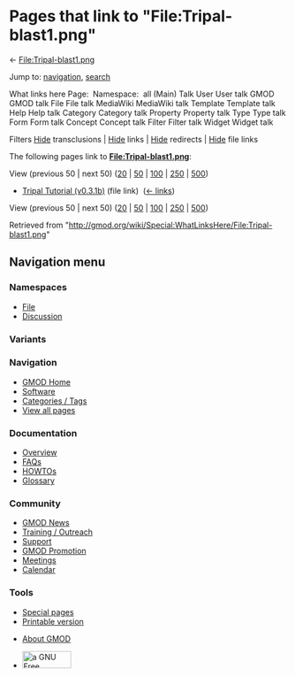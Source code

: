 <div id="mw-page-base" class="noprint">

</div>

<div id="mw-head-base" class="noprint">

</div>

<div id="content" class="mw-body" role="main">

<span id="top"></span>

<div id="mw-js-message" style="display:none;">

</div>



# <span dir="auto">Pages that link to "File:Tripal-blast1.png"</span>

<div id="bodyContent">

<div id="contentSub">

←
[File:Tripal-blast1.png](/wiki/File:Tripal-blast1.png "File:Tripal-blast1.png")

</div>

<div id="jump-to-nav" class="mw-jump">

Jump to: [navigation](#mw-navigation), [search](#p-search)

</div>

<div id="mw-content-text">

What links here Page:  Namespace:  all (Main) Talk User User talk GMOD
GMOD talk File File talk MediaWiki MediaWiki talk Template Template talk
Help Help talk Category Category talk Property Property talk Type Type
talk Form Form talk Concept Concept talk Filter Filter talk Widget
Widget talk

Filters
[Hide](/mediawiki/index.php?title=Special:WhatLinksHere/File:Tripal-blast1.png&hidetrans=1 "Special:WhatLinksHere/File:Tripal-blast1.png")
transclusions \|
[Hide](/mediawiki/index.php?title=Special:WhatLinksHere/File:Tripal-blast1.png&hidelinks=1 "Special:WhatLinksHere/File:Tripal-blast1.png")
links \|
[Hide](/mediawiki/index.php?title=Special:WhatLinksHere/File:Tripal-blast1.png&hideredirs=1 "Special:WhatLinksHere/File:Tripal-blast1.png")
redirects \|
[Hide](/mediawiki/index.php?title=Special:WhatLinksHere/File:Tripal-blast1.png&hideimages=1 "Special:WhatLinksHere/File:Tripal-blast1.png")
file links

The following pages link to
**[File:Tripal-blast1.png](/wiki/File:Tripal-blast1.png "File:Tripal-blast1.png")**:

View (previous 50 \| next 50)
([20](/mediawiki/index.php?title=Special:WhatLinksHere/File:Tripal-blast1.png&limit=20 "Special:WhatLinksHere/File:Tripal-blast1.png")
\|
[50](/mediawiki/index.php?title=Special:WhatLinksHere/File:Tripal-blast1.png&limit=50 "Special:WhatLinksHere/File:Tripal-blast1.png")
\|
[100](/mediawiki/index.php?title=Special:WhatLinksHere/File:Tripal-blast1.png&limit=100 "Special:WhatLinksHere/File:Tripal-blast1.png")
\|
[250](/mediawiki/index.php?title=Special:WhatLinksHere/File:Tripal-blast1.png&limit=250 "Special:WhatLinksHere/File:Tripal-blast1.png")
\|
[500](/mediawiki/index.php?title=Special:WhatLinksHere/File:Tripal-blast1.png&limit=500 "Special:WhatLinksHere/File:Tripal-blast1.png"))

- [Tripal Tutorial
  (v0.3.1b)](/wiki/Tripal_Tutorial_(v0.3.1b) "Tripal Tutorial (v0.3.1b)")
  (file link) ‎ <span class="mw-whatlinkshere-tools">([←
  links](/mediawiki/index.php?title=Special:WhatLinksHere&target=Tripal+Tutorial+%28v0.3.1b%29 "Special:WhatLinksHere"))</span>

View (previous 50 \| next 50)
([20](/mediawiki/index.php?title=Special:WhatLinksHere/File:Tripal-blast1.png&limit=20 "Special:WhatLinksHere/File:Tripal-blast1.png")
\|
[50](/mediawiki/index.php?title=Special:WhatLinksHere/File:Tripal-blast1.png&limit=50 "Special:WhatLinksHere/File:Tripal-blast1.png")
\|
[100](/mediawiki/index.php?title=Special:WhatLinksHere/File:Tripal-blast1.png&limit=100 "Special:WhatLinksHere/File:Tripal-blast1.png")
\|
[250](/mediawiki/index.php?title=Special:WhatLinksHere/File:Tripal-blast1.png&limit=250 "Special:WhatLinksHere/File:Tripal-blast1.png")
\|
[500](/mediawiki/index.php?title=Special:WhatLinksHere/File:Tripal-blast1.png&limit=500 "Special:WhatLinksHere/File:Tripal-blast1.png"))

</div>

<div class="printfooter">

Retrieved from
"<http://gmod.org/wiki/Special:WhatLinksHere/File:Tripal-blast1.png>"

</div>

<div id="catlinks" class="catlinks catlinks-allhidden">

</div>

<div class="visualClear">

</div>

</div>

</div>

<div id="mw-navigation">

## Navigation menu

<div id="mw-head">



<div id="left-navigation">

<div id="p-namespaces" class="vectorTabs" role="navigation"
aria-labelledby="p-namespaces-label">

### Namespaces

- <span id="ca-nstab-image"><a href="/wiki/File:Tripal-blast1.png" accesskey="c"
  title="View the file page [c]">File</a></span>
- <span id="ca-talk"><a
  href="/mediawiki/index.php?title=File_talk:Tripal-blast1.png&amp;action=edit&amp;redlink=1"
  accesskey="t"
  title="Discussion about the content page [t]">Discussion</a></span>

</div>

<div id="p-variants" class="vectorMenu emptyPortlet" role="navigation"
aria-labelledby="p-variants-label">

### 

### Variants[](#)

<div class="menu">

</div>

</div>

</div>

<div id="right-navigation">





</div>



</div>

</div>

</div>

<div id="mw-panel">

<div id="p-logo" role="banner">

<a href="/wiki/Main_Page"
style="background-image: url(http://gmod.org/images/GMOD-cogs.png);"
title="Visit the main page"></a>

</div>

<div id="p-Navigation" class="portal" role="navigation"
aria-labelledby="p-Navigation-label">

### Navigation

<div class="body">

- <span id="n-GMOD-Home">[GMOD Home](/wiki/Main_Page)</span>
- <span id="n-Software">[Software](/wiki/GMOD_Components)</span>
- <span id="n-Categories-.2F-Tags">[Categories /
  Tags](/wiki/Categories)</span>
- <span id="n-View-all-pages">[View all
  pages](/wiki/Special:AllPages)</span>

</div>

</div>

<div id="p-Documentation" class="portal" role="navigation"
aria-labelledby="p-Documentation-label">

### Documentation

<div class="body">

- <span id="n-Overview">[Overview](/wiki/Overview)</span>
- <span id="n-FAQs">[FAQs](/wiki/Category:FAQ)</span>
- <span id="n-HOWTOs">[HOWTOs](/wiki/Category:HOWTO)</span>
- <span id="n-Glossary">[Glossary](/wiki/Glossary)</span>

</div>

</div>

<div id="p-Community" class="portal" role="navigation"
aria-labelledby="p-Community-label">

### Community

<div class="body">

- <span id="n-GMOD-News">[GMOD News](/wiki/GMOD_News)</span>
- <span id="n-Training-.2F-Outreach">[Training /
  Outreach](/wiki/Training_and_Outreach)</span>
- <span id="n-Support">[Support](/wiki/Support)</span>
- <span id="n-GMOD-Promotion">[GMOD
  Promotion](/wiki/GMOD_Promotion)</span>
- <span id="n-Meetings">[Meetings](/wiki/Meetings)</span>
- <span id="n-Calendar">[Calendar](/wiki/Calendar)</span>

</div>

</div>

<div id="p-tb" class="portal" role="navigation"
aria-labelledby="p-tb-label">

### Tools

<div class="body">

- <span id="t-specialpages"><a href="/wiki/Special:SpecialPages" accesskey="q"
  title="A list of all special pages [q]">Special pages</a></span>
- <span id="t-print"><a
  href="/mediawiki/index.php?title=Special:WhatLinksHere/File:Tripal-blast1.png&amp;printable=yes"
  rel="alternate" accesskey="p"
  title="Printable version of this page [p]">Printable version</a></span>

</div>

</div>

</div>

</div>

<div id="footer" role="contentinfo">

- <span id="footer-places-about">[About
  GMOD](/wiki/GMOD:About "GMOD:About")</span>

<!-- -->

- <span id="footer-copyrightico">[<img src="http://www.gnu.org/graphics/gfdl-logo-small.png" width="88"
  height="31" alt="a GNU Free Documentation License" />](http://www.gnu.org/licenses/fdl-1.3.html)</span>


<div style="clear:both">

</div>

</div>
